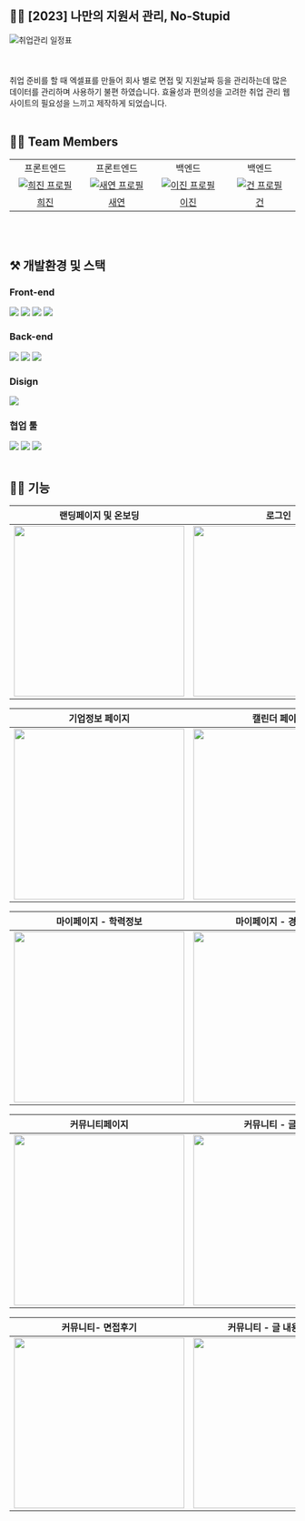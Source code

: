 ## 👨‍🎓 [2023] 나만의 지원서 관리, No-Stupid
<img src="https://github.com/gmlgus0424/Algorithm_JS/assets/81346229/5406a7e5-f788-4116-aa01-b0631f5fcc96" alt="취업관리 일정표"/>
</br>
</br>
</br>
</br>
취업 준비를 할 때 엑셀표를 만들어 회사 별로 면접 및 지원날짜 등을 관리하는데 많은 데이터를 관리하며 사용하기 불편
하였습니다. 
효율성과 편의성을 고려한 취업 관리 웹사이트의 필요성을 느끼고 제작하게 되었습니다. 

</br>
</br>

## 🧑‍💻 Team Members   
<table>
<tr>
<td align="center"> 프론트엔드</td>
<td align="center"> 프론트엔드</td>
<td align="center"> 백엔드</td>
<td align="center"> 백엔드</td>
</tr>
  <tr>
    <td align="center" width="120px">
      <a href="https://github.com/gmlgus0424" target="_blank">
        <img src="https://github.com/gmlgus0424/Algorithm_JS/assets/81346229/9a0a86ee-e568-4821-b656-9abb06faf4f6" alt="희진 프로필" />
      </a>
    </td>
    <td align="center" width="120px">
      <a href="https://github.com/kso2050" target="_blank">
        <img src="https://github.com/gmlgus0424/Algorithm_JS/assets/81346229/34fc8e13-5f82-4888-aa02-a308f8760b56" alt="새연 프로필" />
      </a>
    </td>
    <td align="center" width="120px">
      <a href="https://github.com/binary-jin" target="_blank">
        <img src="https://github.com/gmlgus0424/Algorithm_JS/assets/81346229/88d3367a-a7cf-457f-98b2-909663c591a7" alt="이진 프로필" />
      </a>
    </td>
    <td align="center" width="120px">
      <a href="https://github.com/kang0129" target="_blank">
        <img src="https://github.com/gmlgus0424/Algorithm_JS/assets/81346229/c298b317-1399-471e-a348-90cb33797cb0" alt="건 프로필" />
      </a>
    </td>  

  <tr>
    <td align="center">
      <a href="https://github.com/hafnium1923" target="_blank">
        희진
      </a>
    </td>
     <td align="center">
      <a href="https://github.com/wzrabbit" target="_blank">
       새연
      </a>
    </td> 
     <td align="center">
      <a href="https://github.com/suyoungj" target="_blank">
       이진
      </a>
       <td align="center">
      <a href="https://github.com/pilyang" target="_blank">
        건
      </a>
    </td>
    
     
 
  </tr>
</table>

</br>
</br>

## ⚒️ 개발환경 및 스택
### Front-end
 <img src="https://img.shields.io/badge/React-61DAFB?style=for-the-badge&logo=React&logoColor=black"/> 
<img src="https://img.shields.io/badge/JavaScript-F7DF1E?style=for-the-badge&logo=JavaScript&logoColor=black"/> 
 <img src="https://img.shields.io/badge/Vercel-000000?style=for-the-badge&logo=Vercel&logoColor=white"/> 
  <img src="https://img.shields.io/badge/styled components-DB7093?style=for-the-badge&logo=styled components&logoColor=white"/> 

 
 
### Back-end
  <img src="https://img.shields.io/badge/Spring-6DB33F?style=for-the-badge&logo=Spring&logoColor=white"/> 
<img src="https://img.shields.io/badge/Spring Boot-6DB33F?style=for-the-badge&logo=Springboot&logoColor=white"/> 
<img src="https://img.shields.io/badge/MySQL-4479A1?style=for-the-badge&logo=Spring&logoColor=white"/> 

### Disign

 <img src="https://img.shields.io/badge/Figma-F24E1E?style=for-the-badge&logo=Spring&logoColor=white"/> 


### 협업 툴 
 <img src="https://img.shields.io/badge/Discord-5865F2?style=for-the-badge&logo=Spring&logoColor=white"/> 

 <img src="https://img.shields.io/badge/Notion-000000?style=for-the-badge&logo=Spring&logoColor=white"/> 

<img src="https://img.shields.io/badge/Git-F05032?style=for-the-badge&logo=Spring&logoColor=white"/> 


</br>
</br>

##  🙋‍♂️ 기능
|   랜딩페이지 및 온보딩 | 로그인  | 회원가입  | 메인페이지 
| :-------------------------: | :-------------------------: |  :-------------------------: | :-------------------------: | 
| <img src="https://github.com/gmlgus0424/Algorithm_JS/assets/81346229/7a7d391a-82e6-4884-9172-6031d05cbd7e" width="300" />| <img src="https://github.com/gmlgus0424/Algorithm_JS/assets/81346229/0c69ed12-49d1-451f-8a60-5a14ffc36432" width="300" /> |<img src="https://github.com/gmlgus0424/Algorithm_JS/assets/81346229/62ed484e-5735-457c-82c1-f7c117150bb6" width="300" />|<img src="https://github.com/gmlgus0424/Algorithm_JS/assets/81346229/2ffeb23c-63a3-42e7-a861-1d3a856834dd" width="300" />


|  기업정보 페이지  | 캘린더 페이지 | 투두리스트 페이지 | 마이 페이지
| :-------------------------: | :-------------------------: | :-------------------------: | :-------------------------: | 
| <img src="https://github.com/gmlgus0424/Algorithm_JS/assets/81346229/0d5647e8-8b63-4d9c-bbb1-36ee5ea80cd3" width="300" />| <img src="https://github.com/gmlgus0424/Algorithm_JS/assets/81346229/9eb96f42-8eb4-44a6-afdd-fdc48b83aa30" width="300" /> |<img src="https://github.com/gmlgus0424/Algorithm_JS/assets/81346229/a7d7a782-782e-4c58-88d8-c230516f03a0" width="300" />|<img src="https://github.com/gmlgus0424/Algorithm_JS/assets/81346229/250acb76-8be6-4799-a695-2deef879d732" width="300" />


|  마이페이지 - 학력정보 | 마이페이지 - 경력정보 | 마이페이지 - 포트폴리오 | 마이페이지 - 수정
| :-------------------------: | :-------------------------: | :-------------------------: | :-------------------------: | 
| <img src="https://github.com/gmlgus0424/Algorithm_JS/assets/81346229/964a4ba4-a339-48ed-a829-4d1fd9306bcf" width="300" />| <img src="https://github.com/gmlgus0424/Algorithm_JS/assets/81346229/b2102acd-962d-4b2a-894c-a05c19c95d91" width="300" /> |<img src="https://github.com/gmlgus0424/Algorithm_JS/assets/81346229/42ec538f-2edd-49b6-96e9-13f01154b7b0" width="300" />|<img src="https://github.com/gmlgus0424/Algorithm_JS/assets/81346229/a4f34225-b477-4f3e-956a-94ce4763c7a9" width="300" />

|  커뮤니티페이지  | 커뮤니티 - 글쓰기 | 커뮤니티 - 이직, 커리어 | 커뮤니티 - 글 내용, 대댓글
| :-------------------------: | :-------------------------: | :-------------------------: | :-------------------------: | 
| <img src="https://github.com/gmlgus0424/Algorithm_JS/assets/81346229/9f4a0006-7ccb-4bf7-a248-c7873831bed5" width="300" />| <img src="https://github.com/gmlgus0424/Algorithm_JS/assets/81346229/92b91a8e-3959-4f8b-9657-b0251472aff7" width="300" /> |<img src="https://github.com/gmlgus0424/Algorithm_JS/assets/81346229/21a45327-c82a-4b60-ae4b-04984b151163" width="300" />|<img src="https://github.com/gmlgus0424/Algorithm_JS/assets/81346229/8de46d28-3c3c-413f-8fef-e7538fa91be1" width="300" />

|  커뮤니티- 면접후기  | 커뮤니티 - 글 내용, 대댓글  |
| :-------------------------: | :-------------------------: | 
| <img src="https://github.com/gmlgus0424/Algorithm_JS/assets/81346229/e54842cf-67d3-4bd4-b52b-895ee343938e" width="300" />| <img src="https://github.com/gmlgus0424/Algorithm_JS/assets/81346229/2486fb67-e304-41a7-a922-c1ead6312c0c" width="300" /> 
<br/> 
